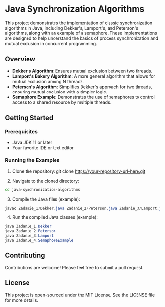 # Java Synchronization Algorithms

This project demonstrates the implementation of classic synchronization algorithms in Java, including Dekker's, Lamport's, and Peterson's algorithms, along with an example of a semaphore. These implementations are designed to help understand the basics of process synchronization and mutual exclusion in concurrent programming.

## Overview

- **Dekker's Algorithm**: Ensures mutual exclusion between two threads.
- **Lamport's Bakery Algorithm**: A more general algorithm that allows for mutual exclusion among N threads.
- **Peterson's Algorithm**: Simplifies Dekker's approach for two threads, ensuring mutual exclusion with a simpler logic.
- **Semaphore Example**: Demonstrates the use of semaphores to control access to a shared resource by multiple threads.

## Getting Started

### Prerequisites

- Java JDK 11 or later
- Your favorite IDE or text editor

### Running the Examples

1. Clone the repository:
git clone https://your-repository-url-here.git


2. Navigate to the cloned directory:
```bash
cd java-synchronization-algorithms
```

3. Compile the Java files (example):
```java
javac Zadanie_1/Dekker.java Zadanie_2/Peterson.java Zadanie_3/Lamport.java Zadanie_4/SemaphoreExample.java
```

4. Run the compiled Java classes (example):
```java
java Zadanie_1.Dekker
java Zadanie_2.Peterson
java Zadanie_3.Lamport
java Zadanie_4.SemaphoreExample
```

## Contributing

Contributions are welcome! Please feel free to submit a pull request.

## License

This project is open-sourced under the MIT License. See the LICENSE file for more details.
